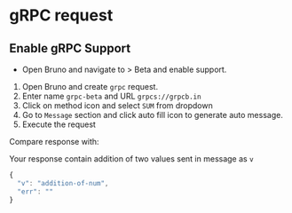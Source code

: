 # gRPC request

## Enable gRPC Support
- Open Bruno and navigate to > Beta and enable support.

1. Open Bruno and create `grpc` request.
2. Enter name `grpc-beta` and URL `grpcs://grpcb.in`
3. Click on method icon and select `SUM` from dropdown
4. Go to `Message` section and click auto fill icon to generate auto message.
5. Execute the request

Compare response with:

Your response contain addition of two values sent in message as `v` 
```js
{
  "v": "addition-of-num",
  "err": ""
}
```

